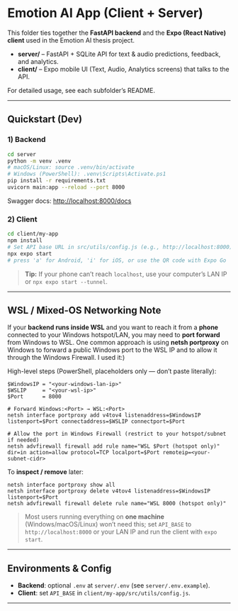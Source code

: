 # Emotion AI App (Client + Server)

This folder ties together the **FastAPI backend** and the **Expo (React Native) client** used in the Emotion AI thesis project.

- **server/** – FastAPI + SQLite API for text & audio predictions, feedback, and analytics.
- **client/** – Expo mobile UI (Text, Audio, Analytics screens) that talks to the API.

For detailed usage, see each subfolder’s README.

---

## Quickstart (Dev)

### 1) Backend
```bash
cd server
python -m venv .venv
# macOS/Linux: source .venv/bin/activate
# Windows (PowerShell): .venv\Scripts\Activate.ps1
pip install -r requirements.txt
uvicorn main:app --reload --port 8000
```

Swagger docs: <http://localhost:8000/docs>

### 2) Client
```bash
cd client/my-app
npm install
# Set API base URL in src/utils/config.js (e.g., http://localhost:8000)
npx expo start
# press 'a' for Android, 'i' for iOS, or use the QR code with Expo Go
```

> **Tip:** If your phone can’t reach `localhost`, use your computer’s LAN IP or `npx expo start --tunnel`.

---

## WSL / Mixed-OS Networking Note

If your **backend runs inside WSL** and you want to reach it from a **phone** connected to your Windows hotspot/LAN, you may need to **port forward** from Windows to WSL. One common approach is using **netsh portproxy** on Windows to forward a public Windows port to the WSL IP and to allow it through the Windows Firewall. I used it:)

High-level steps (PowerShell, placeholders only — don’t paste literally):
```
$WindowsIP = "<your-windows-lan-ip>"
$WSLIP     = "<your-wsl-ip>"
$Port      = 8000

# Forward Windows:<Port> → WSL:<Port>
netsh interface portproxy add v4tov4 listenaddress=$WindowsIP listenport=$Port connectaddress=$WSLIP connectport=$Port

# Allow the port in Windows Firewall (restrict to your hotspot/subnet if needed)
netsh advfirewall firewall add rule name="WSL $Port (hotspot only)" dir=in action=allow protocol=TCP localport=$Port remoteip=<your-subnet-cidr>
```

To **inspect / remove** later:
```
netsh interface portproxy show all
netsh interface portproxy delete v4tov4 listenaddress=$WindowsIP listenport=$Port
netsh advfirewall firewall delete rule name="WSL 8000 (hotspot only)"
```

> Most users running everything on **one machine** (Windows/macOS/Linux) won’t need this; set `API_BASE` to `http://localhost:8000` or your LAN IP and run the client with `expo start`.

---

## Environments & Config

- **Backend**: optional `.env` at `server/.env` (see `server/.env.example`).
- **Client**: set `API_BASE` in `client/my-app/src/utils/config.js`.

---

